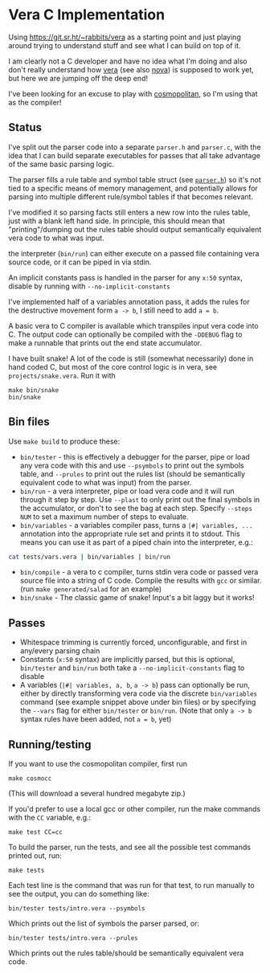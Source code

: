 # Vera C Implementation

Using https://git.sr.ht/~rabbits/vera as a starting point and just playing
around trying to understand stuff and see what I can build on top of it.

I am clearly not a C developer and have no idea what I'm doing and also don't
really understand how [vera](https://wiki.xxiivv.com/site/vera.html) (see also
[nova](https://wiki.nova-lang.net/index.php?title=Main_Page)) is supposed to
work yet, but here we are jumping off the deep end!

I've been looking for an excuse to play with
[cosmopolitan](https://github.com/jart/cosmopolitan), so I'm using that as the
compiler!

## Status

I've split out the parser code into a separate `parser.h` and `parser.c`, with
the idea that I can build separate executables for passes that all take
advantage of the same basic parsing logic.

The parser fills a rule table and symbol table struct (see
[`parser.h`](src/parser.h)) so it's not tied to a specific means of memory
management, and potentially allows for parsing into multiple different
rule/symbol tables if that becomes relevant.

I've modified it so parsing facts still enters a new row into the rules table,
just with a blank left hand side. In principle, this should mean that
"printing"/dumping out the rules table should output semantically equivalent
vera code to what was input.

the interpreter (`bin/run`) can either execute on a passed file containing vera
source code, or it can be piped in via stdin.

An implicit constants pass is handled in the parser for any `x:50` syntax,
disable by running with `--no-implicit-constants`

I've implemented half of a variables annotation pass, it adds the rules for the
destructive movement form `a -> b`, I still need to add `a = b`.

A basic vera to C compiler is available which transpiles input vera code into C.
The output code can optionally be compiled with the `-DDEBUG` flag to make a
runnable that prints out the end state accumulator.

I have built snake! A lot of the code is still (somewhat necessarily) done in
hand coded C, but most of the core control logic is in vera, see
`projects/snake.vera`. Run it with

```
make bin/snake
bin/snake
```

## Bin files

Use `make build` to produce these:

* `bin/tester` - this is effectively a debugger for the parser, pipe or load any
  vera code with this and use `--psymbols` to print out the symbols table, and
  `--prules` to print out the rules list (should be semantically equivalent code
  to what was input) from the parser.
* `bin/run` - a vera interpreter, pipe or load vera code and it will run through
  it step by step. Use `--plast` to only print out the final symbols in the
  accumulator, or don't to see the bag at each step. Specify `--steps NUM` to
  set a maximum number of steps to evaluate.
* `bin/variables` - a variables compiler pass, turns a `|#| variables, ...`
  annotation into the appropriate rule set and prints it to stdout. This means
  you can use it as part of a piped chain into the interpreter, e.g.:
```bash
cat tests/vars.vera | bin/variables | bin/run
```
* `bin/compile` - a vera to c compiler, turns stdin vera code or passed vera
  source file into a string of C code. Compile the results with `gcc` or
  similar. (run `make generated/salad` for an example)
* `bin/snake` - The classic game of snake! Input's a bit laggy but it works!


## Passes

* Whitespace trimming is currently forced, unconfigurable, and first in
  any/every parsing chain
* Constants (`x:50` syntax) are implicitly parsed, but this is optional,
  `bin/tester` and `bin/run` both take a `--no-implicit-constants` flag to
  disable
* A variables (`|#| variables, a, b`, `a -> b`) pass can optionally be run,
  either by directly transforming vera code via the discrete `bin/variables`
  command (see example snippet above under bin files) or by specifying the
  `--vars` flag for either `bin/tester` or `bin/run`. (Note that only `a -> b`
  syntax rules have been added, not `a = b`, yet)

## Running/testing

If you want to use the cosmopolitan compiler, first run
```
make cosmocc
```
(This will download a several hundred megabyte zip.) 

If you'd prefer to use a local gcc or other compiler, run the make commands
with the `CC` variable, e.g.:
```
make test CC=cc
```

To build the parser, run the tests, and see all the possible test commands
printed out, run: 
```
make tests
```

Each test line is the command that was run for that test, to run manually to see
the output, you can do something like: 
```
bin/tester tests/intro.vera --psymbols
```
Which prints out the list of symbols the parser parsed, or:

```
bin/tester tests/intro.vera --prules
```
Which prints out the rules table/should be semantically equivalent vera code.
